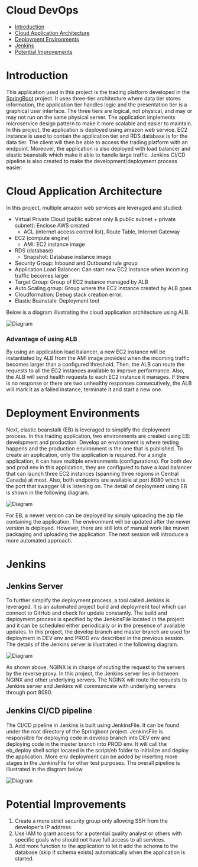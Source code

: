 

# Cloud DevOps
* [Introduction](#introduction)
* [Cloud Application Architecture](#cloud-application-architecture)
* [Deployment Environments](#deployment-environments)
* [Jenkins](#jenkins)
* [Potential Improvements](#potential-improvements)

# Introduction

This application used in this project is the trading platform developed in the [SpringBoot](../springboot) project. It uses three-tier architecture where data tier stores information, the application tier handles logic and the presentation tier is a graphical user interface. The three tiers are logical, not physical, and may or may not run on the same physical server. The application implements microservice design pattern to make it more scalable and easier to maintain. In this project, the application is deployed using amazon web service. EC2 instance is used to contain the application tier and RDS database is for the data tier. The client will then be able to access the trading platform with an endpoint. Moreover, the application is also deployed with load balancer and elastic beanstalk which make it able to handle large traffic. Jenkins CI/CD pipeline is also created to make the development/deployment process easier. 

# Cloud Application Architecture

In this project, multiple amazon web services are leveraged and studied:
- Virtual Private Cloud (public subnet only & public subnet + private subnet): Enclose AWS created
    - ACL (internet access control list), Route Table, Internet Gateway
- EC2 (compute engine)
    - AMI: EC2 instance image
- RDS (database)
    - Snapshot: Database instance image 
- Security Group: Inbound and Outbound rule group
- Application Load Balancer: Can start new EC2 instance when  incoming traffic becomes larger
- Target Group: Group of EC2 instance managed by ALB
- Auto Scaling group: Group where the EC2 instance created by ALB goes
- Cloudformation: Debug stack creation error.
- Elastic Beanstalk: Deployment tool

Below is a diagram illustrating the cloud application architecture using ALB.

![Diagram](./assets/CloudArchitecture.png)

### Advantage of using ALB
By using an application load balancer, a new EC2 instance will be instantiated by ALB from the AMI image provided when the incoming traffic becomes larger than a configured threshold. Then, the ALB can route the requests to all the EC2 instances available to improve performance. Also, the ALB will send health requests to each EC2 instance it manages. If there is no response or there are two unhealthy responses consecutively, the ALB will mark it as a failed instance, terminate it and start a new one. 

# Deployment Environments
Next, elastic beanstalk (EB) is leveraged to simplify the deployment process. In this trading application, two environments are created using EB: development and production. Develop an environment is where testing happens and the production environment is the one that is published. To create an application, only the application is required. For a single application, it can have multiple environments (configurations). For both dev and prod env in this application, they are configured to have a load balancer that can launch three EC2 instances (spanning three regions in Central Canada) at most. Also, both endpoints are available at port 8080 which is the port that swagger UI is listening on. The detail of deployment using EB is shown in the following diagram.

![Diagram](./assets/EBDeployment.png)

For EB, a newer version can be deployed by simply uploading the zip file containing the application. The environment will be updated after the newer version is deployed. However, there are still lots of manual work like maven packaging and uploading the application. The next session will introduce a more automated approach. 

# Jenkins 

## Jenkins Server
To further simplify the deployment process, a tool called Jenkins is leveraged. It is an automated project build and deployment tool which can connect to GitHub and check for update constantly. The build and deployment process is specified by the JenkinsFile located in the project and it can be scheduled either periodically or in the presence of available updates. In this project, the develop branch and master branch are used for deployment in DEV env and PROD env described in the previous session. The details of the Jenkins server is illustrated in the following diagram.

![Diagram](./assets/JenkinsServer.png)

As shown above, NGINX is in charge of routing the request to the servers by the reverse proxy. In this project, the Jenkins server lies in between NGINX and other underlying servers. The NGINX will route the requests to Jenkins server and Jenkins will communicate with underlying servers through port 8080. 

## Jenkins CI/CD pipeline
The CI/CD pipeline in Jenkins is built using JenkinsFile. It can be found under the root directory of the Springboot project. JenkinsFile is responsible for deploying code in develop branch into DEV env and deploying code in the master branch into PROD env. It will call the eb_deploy shell script located in the script/eb folder to initialize and deploy the application. More env deployment can be added by inserting more stages in the JenkinsFile for other test purposes.
The overall pipeline is illustrated in the diagram below.

![Diagram](./assets/pipeline.png)

# Potential Improvements
1. Create a more strict security group only allowing SSH from the developer's IP address.
2. Use IAM to grant access for a potential quality analyst or others with specific goals who should not have full access to all services.
3. Add more function to the application to let it add the schema to the database (skip if schema exists) automatically when the application is started.
